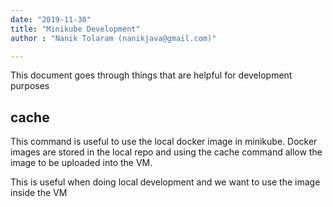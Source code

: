 ```yaml
---
date: "2019-11-30"
title: "Minikube Development"
author : "Nanik Tolaram (nanikjava@gmail.com)" 

---
```

This document goes through things that are helpful for development purposes

cache
-----
This command is useful to use the local docker image in minikube. Docker images are stored in the local repo and using the cache command allow the image to be uploaded into the VM. 

This is useful when doing local development and we want to use the image inside the VM
